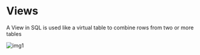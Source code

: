 # Views

A View in SQL is used like a virtual table to combine rows from two or more tables

![img1](https://learnsql.com/blog/sql-view/1.png)

